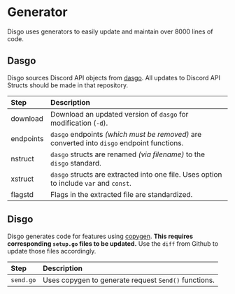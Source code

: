 # Generator

Disgo uses generators to easily update and maintain over 8000 lines of code.

## Dasgo

Disgo sources Discord API objects from [dasgo](https://github.com/switchupcb/dasgo). All updates to Discord API Structs should be made in that repository.

| Step      | Description                                                                                |
| :-------- | :----------------------------------------------------------------------------------------- |
| download  | Download an updated version of `dasgo` for modification (`-d`).                            |
| endpoints | `dasgo` endpoints _(which must be removed)_ are converted into `disgo` endpoint functions. |
| nstruct   | `dasgo` structs are renamed _(via filename)_ to the `disgo` standard.                      |
| xstruct   | `dasgo` structs are extracted into one file. Uses option to include `var` and `const`.     |
| flagstd   | Flags in the extracted file are standardized.                                              |

## Disgo

Disgo generates code for features using [copygen](https://github.com/switchupcb/copygen). **This requires corresponding `setup.go` files to be updated.** Use the `diff` from Github to update those files accordingly.

| Step      | Description                                          |
| :-------- | :--------------------------------------------------- |
| `send.go` | Uses copygen to generate request `Send()` functions. |